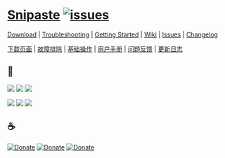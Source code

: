 # [Snipaste](https://snipaste.com) [![issues](https://img.shields.io/github/issues/liulex/Snipaste-Feedback.svg)](https://github.com/liulex/Snipaste-Feedback/issues)

[Download](https://snipaste.com/download.html) | [Troubleshooting](https://github.com/liulex/Snipaste-Feedback/wiki/Troubleshooting)  | [Getting Started](https://github.com/liulex/Snipaste-Feedback/wiki/Getting-Started) | [Wiki](https://github.com/liulex/Snipaste-Feedback/wiki) | [Issues](https://github.com/liulex/Snipaste-Feedback/issues) | [Changelog](https://github.com/liulex/Snipaste-Feedback/wiki/Changelog)

[下载页面](https://zh.snipaste.com/download.html) | [故障排除](https://github.com/liulex/Snipaste-Feedback/wiki/%E6%95%85%E9%9A%9C%E6%8E%92%E9%99%A4) | [基础操作](https://github.com/liulex/Snipaste-Feedback/wiki/%E5%9F%BA%E7%A1%80%E6%93%8D%E4%BD%9C) | [用户手册](https://github.com/liulex/Snipaste-Feedback/wiki) | [问题反馈](https://github.com/liulex/Snipaste-Feedback/issues) | [更新日志](https://github.com/liulex/Snipaste-Feedback/wiki/%E6%9B%B4%E6%96%B0%E6%97%A5%E5%BF%97)

## :speech_balloon:

[![](https://img.shields.io/badge/Telegram-group-40ace3.svg)](https://telegram.me/joinchat/BGyWwEDqrqiwizDA6gt16g)
[![](https://img.shields.io/badge/Telegram-channel-40ace3.svg)](https://telegram.me/snipaste_en)
[![](https://img.shields.io/badge/Twitter-@Snipaste-1da1f2.svg)](https://twitter.com/Snipaste)

[![](https://img.shields.io/badge/Telegram-%E7%BE%A4-40ace3.svg)](https://telegram.me/joinchat/BGyWwD9ZNqE3pLbhXc-VgQ)
[![](https://img.shields.io/badge/Telegram-%E9%A2%91%E9%81%93-40ace3.svg)](https://telegram.me/snipaste)
[![](https://img.shields.io/badge/%E5%BE%AE%E5%8D%9A-@Snipaste-eb192d.svg)](https://weibo.com/snipaste)

## :coffee:
[![Donate](https://img.shields.io/badge/donate-paypal-fd8200.svg)](https://www.paypal.com/cgi-bin/webscr?cmd=_s-xclick&hosted_button_id=URBJ7KXA99BA2)
[![Donate](https://img.shields.io/badge/donate-%E6%94%AF%E4%BB%98%E5%AE%9D-00aaee.svg)](https://i.v2ex.co/F6m7g9Ha.png)
[![Donate](https://img.shields.io/badge/donate-%E5%BE%AE%E4%BF%A1-51c332.svg)](https://i.v2ex.co/87qHMt5q.png)
